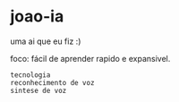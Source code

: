 # joao-ia
 uma ai que eu fiz :)

 foco:
    fácil de aprender 
    rapido e expansivel.

    tecnologia
    reconhecimento de voz
    sintese de voz
